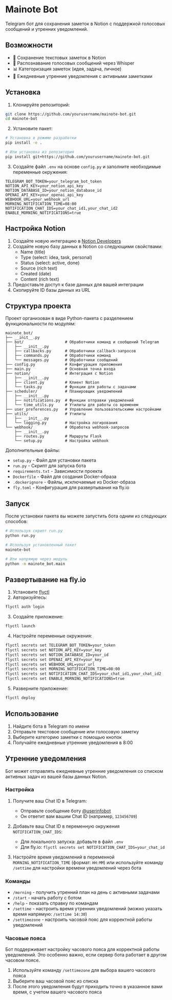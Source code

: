# Mainote Bot

Telegram бот для сохранения заметок в Notion с поддержкой голосовых сообщений и утренних уведомлений.

## Возможности

- 📝 Сохранение текстовых заметок в Notion
- 🎤 Распознавание голосовых сообщений через Whisper
- 📊 Категоризация заметок (идея, задача, личное)
- 🌅 Ежедневные утренние уведомления с активными заметками

## Установка

1. Клонируйте репозиторий:
```bash
git clone https://github.com/yourusername/mainote-bot.git
cd mainote-bot
```

2. Установите пакет:
```bash
# Установка в режиме разработки
pip install -e .

# Или установка из репозитория
pip install git+https://github.com/yourusername/mainote-bot.git
```

3. Создайте файл `.env` на основе `config.py` и заполните необходимые переменные окружения:
```
TELEGRAM_BOT_TOKEN=your_telegram_bot_token
NOTION_API_KEY=your_notion_api_key
NOTION_DATABASE_ID=your_notion_database_id
OPENAI_API_KEY=your_openai_api_key
WEBHOOK_URL=your_webhook_url
MORNING_NOTIFICATION_TIME=08:00
NOTIFICATION_CHAT_IDS=your_chat_id1,your_chat_id2
ENABLE_MORNING_NOTIFICATIONS=true
```

## Настройка Notion

1. Создайте новую интеграцию в [Notion Developers](https://www.notion.so/my-integrations)
2. Создайте новую базу данных в Notion со следующими свойствами:
   - Name (title)
   - Type (select: idea, task, personal)
   - Status (select: active, done)
   - Source (rich text)
   - Created (date)
   - Content (rich text)
3. Предоставьте доступ к базе данных для вашей интеграции
4. Скопируйте ID базы данных из URL

## Структура проекта

Проект организован в виде Python-пакета с разделением функциональности по модулям:

```
mainote_bot/
├── __init__.py
├── bot/                  # Обработчики команд и сообщений Telegram
│   ├── __init__.py
│   ├── callbacks.py      # Обработчики callback-запросов
│   ├── commands.py       # Обработчики команд
│   └── messages.py       # Обработчики сообщений
├── config.py             # Конфигурация приложения
├── main.py               # Основная точка входа
├── notion/               # Интеграция с Notion
│   ├── __init__.py
│   ├── client.py         # Клиент Notion
│   └── tasks.py          # Функции для работы с задачами
├── scheduler/            # Планировщик уведомлений
│   ├── __init__.py
│   ├── notifications.py  # Функции отправки уведомлений
│   └── time_utils.py     # Утилиты для работы со временем
├── user_preferences.py   # Управление пользовательскими настройками
├── utils/                # Утилиты
│   ├── __init__.py
│   └── logging.py        # Настройка логирования
└── webhook/              # Обработка webhook-запросов
    ├── __init__.py
    ├── routes.py         # Маршруты Flask
    └── setup.py          # Настройка webhook
```

Дополнительные файлы:
- `setup.py` - Файл для установки пакета
- `run.py` - Скрипт для запуска бота
- `requirements.txt` - Зависимости проекта
- `Dockerfile` - Файл для создания Docker-образа
- `.dockerignore` - Файлы, исключаемые из Docker-образа
- `fly.toml` - Конфигурация для развертывания на fly.io

## Запуск

После установки пакета вы можете запустить бота одним из следующих способов:

```bash
# Используя скрипт run.py
python run.py

# Используя установленный пакет
mainote-bot

# Или напрямую через модуль
python -m mainote_bot.main
```

## Развертывание на fly.io

1. Установите [flyctl](https://fly.io/docs/hands-on/install-flyctl/)
2. Авторизуйтесь:
```bash
flyctl auth login
```

3. Создайте приложение:
```bash
flyctl launch
```

4. Настройте переменные окружения:
```bash
flyctl secrets set TELEGRAM_BOT_TOKEN=your_token
flyctl secrets set NOTION_API_KEY=your_key
flyctl secrets set NOTION_DATABASE_ID=your_id
flyctl secrets set OPENAI_API_KEY=your_key
flyctl secrets set WEBHOOK_URL=your_url
flyctl secrets set MORNING_NOTIFICATION_TIME=08:00
flyctl secrets set NOTIFICATION_CHAT_IDS=your_chat_id1,your_chat_id2
flyctl secrets set ENABLE_MORNING_NOTIFICATIONS=true
```

5. Разверните приложение:
```bash
flyctl deploy
```

## Использование

1. Найдите бота в Telegram по имени
2. Отправьте текстовое сообщение или голосовую заметку
3. Выберите категорию заметки с помощью кнопок
4. Получайте ежедневные утренние уведомления в 8:00

## Утренние уведомления

Бот может отправлять ежедневные утренние уведомления со списком активных задач из вашей базы данных Notion.

### Настройка

1. Получите ваш Chat ID в Telegram:
   - Отправьте сообщение боту [@userinfobot](https://t.me/userinfobot)
   - Он ответит вам вашим Chat ID (например, `123456789`)

2. Добавьте ваш Chat ID в переменную окружения `NOTIFICATION_CHAT_IDS`:
   - Для локального запуска: добавьте в файл `.env`
   - Для fly.io: `flyctl secrets set NOTIFICATION_CHAT_IDS=your_chat_id`

3. Настройте время уведомлений в переменной `MORNING_NOTIFICATION_TIME` (формат: `HH:MM`) или используйте команду `/settime` для настройки времени уведомлений через бота

### Команды

- `/morning` - получить утренний план на день с активными задачами
- `/start` - начать работу с ботом
- `/help` - показать справку по командам
- `/settime` - настроить время утренних уведомлений (можно указать время напрямую: `/settime 14:30`)
- `/settimezone` - настроить часовой пояс для корректной работы уведомлений

### Часовые пояса

Бот поддерживает настройку часового пояса для корректной работы уведомлений. Это особенно важно, если сервер бота работает в другом часовом поясе.

1. Используйте команду `/settimezone` для выбора вашего часового пояса
2. Выберите ваш часовой пояс из списка
3. После этого уведомления будут приходить точно в указанное вами время, с учетом вашего часового пояса
